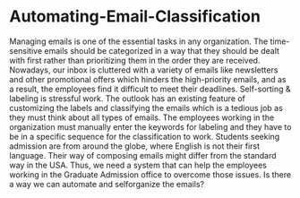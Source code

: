 # Automating-Email-Classification
Managing emails is one of the essential tasks in any organization. The time-sensitive emails should
be categorized in a way that they should be dealt with first rather than prioritizing them in the order
they are received. Nowadays, our inbox is cluttered with a variety of emails like newsletters and
other promotional offers which hinders the high-priority emails, and as a result, the employees
find it difficult to meet their deadlines. Self-sorting & labeling is stressful work.
The outlook has an existing feature of customizing the labels and classifying the emails which is
a tedious job as they must think about all types of emails. The employees working in the
organization must manually enter the keywords for labeling and they have to be in a specific 
sequence for the classification to work. Students seeking admission are from around the globe,
where English is not their first language. Their way of composing emails might differ from the
standard way in the USA. Thus, we need a system that can help the employees working in the
Graduate Admission office to overcome those issues. Is there a way we can automate and selforganize the emails?
